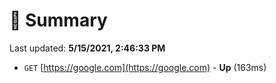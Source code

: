 # 📖 Summary
Last updated: **5/15/2021, 2:46:33 PM**

- `GET` [https://google.com](https://google.com) - **Up** (163ms)
